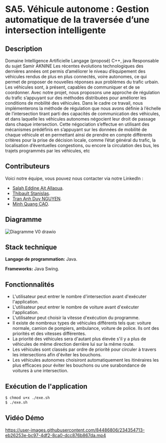 
# SA5. Véhicule autonome : Gestion automatique de la traversée d’une intersection intelligente

## Description
Domaine Intelligence Artificielle Langage (proposé) C++, java Responsable du sujet Samir AKNINE Les récentes évolutions technologiques des dernières années ont permis d’améliorer le niveau d’équipement des véhicules rendus de plus en plus connectés, voire autonomes, ce qui permet de proposer de nouvelles réponses aux problèmes du trafic urbain. Les véhicules sont, à présent, capables de communiquer et de se coordonner. Avec notre projet, nous proposons une approche de régulation du trafic s’appuyant sur des méthodes distribuées pour améliorer les conditions de mobilité des véhicules. Dans le cadre ce travail, nous implémenterons la méthode de régulation que nous avons définie à l’échelle de l’intersection tirant parti des capacités de communication des véhicules, et dans laquelle les véhicules autonomes négocient leur droit de passage dans chaque intersection. Cette négociation s’effectue en utilisant des mécanismes prédéfinis en s’appuyant sur les données de mobilité de chaque véhicule et en permettant ainsi de prendre en compte différents critères pour la prise de décision locale, comme l’état général du trafic, la localisation d’éventuelles congestions, ou encore la circulation des bus, les trajets programmés par les véhicules, etc

## Contributeurs
Voici notre équipe, vous pouvez nous contacter via notre LinkedIn :
- [Salah Eddine Ait Allaoua](https://www.linkedin.com/in/salah-eddine-ait-allaoua-b62249153/).
- [Thibault Stanislas]().
- [Tran Anh Duy NGUYEN](https://www.linkedin.com/in/nguyentrananhduy/).
- [Minh Quang CAO](https://www.linkedin.com/in/minh-quang-cao-5a3270257/).


## Diagramme
![Diagramme V0 drawio](https://user-images.githubusercontent.com/84486806/233907006-69eea20f-2cbb-4f57-a14a-4e42a2ae8ff5.png)


## Stack technique

**Langage de programmation:** Java.

**Frameworks:** Java Swing.


## Fonctionnalités
- L'utilisateur peut entrer le nombre d'intersection avant d'exécuter l'application.
- L'utilisateur peut entrer le nombre de voiture avant d'exécuter l'application.
- L'utilisateur peut choisir la vitesse d'exécution du programme.
- Il existe de nombreux types de véhicules différents tels que: voiture normale, camion de pompiers, ambulance, voiture de police. Ils ont des priorités et des vitesses différentes.
- La priorité des véhicules sera d'autant plus élevée s'il y a plus de véhicules de même direction derrière lui sur la même route.
- Les véhicules sont classés par ordre de priorité pour circuler à travers les intersections afin d'éviter les bouchons.
- Les véhicules autonomes choisiront automatiquement les itinéraires les plus efficaces pour éviter les bouchons ou une surabondance de voitures à une intersection.


## Exécution de l'application

```bash
$ chmod u+x ./exe.sh
$ ./exe.sh
```

## Vidéo Démo

https://user-images.githubusercontent.com/84486806/234354713-eb26253e-bc97-4df2-8ca0-dcc876b867da.mp4



